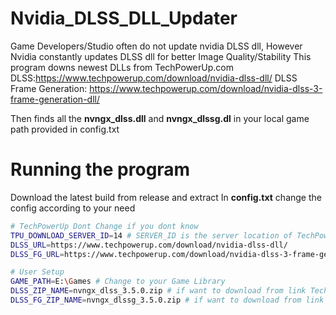 # Nvidia_DLSS_DLL_Updater

Game Developers/Studio often do not update nvidia DLSS dll, However Nvidia constantly updates DLSS dll for better Image Quality/Stability
This program downs newest DLLs from TechPowerUp.com 
DLSS:https://www.techpowerup.com/download/nvidia-dlss-dll/
DLSS Frame Generation: https://www.techpowerup.com/download/nvidia-dlss-3-frame-generation-dll/

Then finds all the **nvngx_dlss.dll** and **nvngx_dlssg.dl** in your local game path provided in config.txt
# Running the program
Download the latest build from release and extract
In **config.txt** change the config according to your need
```bash
# TechPowerUp Dont Change if you dont know
TPU_DOWNLOAD_SERVER_ID=14 # SERVER_ID is the server location of TechPowerUp, 15=SG,14=NL,5=UK,3=USA-2
DLSS_URL=https://www.techpowerup.com/download/nvidia-dlss-dll/
DLSS_FG_URL=https://www.techpowerup.com/download/nvidia-dlss-3-frame-generation-dll/

# User Setup
GAME_PATH=E:\Games # Change to your Game Library
DLSS_ZIP_NAME=nvngx_dlss_3.5.0.zip # if want to download from link Techpowerup leave it blank or remove it
DLSS_FG_ZIP_NAME=nvngx_dlssg_3.5.0.zip # if want to download from link Techpowerup leave it blank or remove it
```
